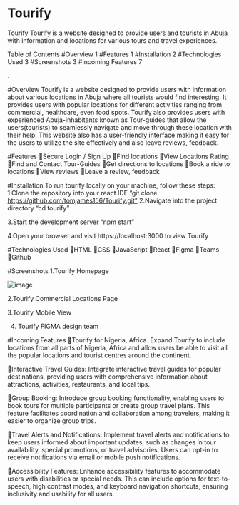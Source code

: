 # Tourify
Tourify
Tourify is a website designed to provide users and tourists in Abuja with information and locations for various tours and travel experiences.

Table of Contents
#Overview	1
#Features	1
#Installation	2
#Technologies Used	3
#Screenshots	3
#Incoming Features	7

.

#Overview
Tourify is a website designed to provide users with information about various locations in Abuja where all tourists would find interesting. It provides users with popular locations for different activities ranging from commercial, healthcare, even food spots. Tourify also provides users with experienced Abuja-inhabitants known as Tour-guides that allow the users(tourists) to seamlessly navigate and move through these location with their help. This website also has a user-friendly interface making it easy for the users to utilize the site effectively and also leave reviews, feedback.

#Features
Secure Login / Sign Up
Find locations
View Locations Rating
Find and Contact Tour-Guides
Get directions to locations
Book a ride to locations
View reviews
Leave a review, feedback



#Installation
To run tourify locally on your machine, follow these steps:
1.Clone the repository into your react IDE
	“git clone https://github.com/tomjames156/Tourify.git”
2.Navigate into the project directory
	“cd tourify”

3.Start the development server 
	“npm start”

4.Open your browser and visit https://localhost:3000 to view Tourify



#Technologies Used
HTML
CSS
JavaScript
React
Figma
Teams
Github






#Screenshots
1.Tourify Homepage

![image](https://github.com/tomjames156/Tourify/assets/135606453/0f7cd8f8-9a6b-41fe-be3b-371d5eb7f85d)













2.Tourify Commercial Locations Page




3.Tourify Mobile View


4. Tourify FIGMA design team


#Incoming Features
Tourify for Nigeria, Africa.
	Expand Tourify to include locations from all parts of Nigeria, Africa and allow users be able to visit all the popular locations and tourist centres around the continent.

Interactive Travel Guides: 
Integrate interactive travel guides for popular destinations, providing users with comprehensive information about attractions, activities, restaurants, and local tips. 

Group Booking: 
Introduce group booking functionality, enabling users to book tours for multiple participants or create group travel plans. This feature facilitates coordination and collaboration among travelers, making it easier to organize group trips.

Travel Alerts and Notifications: 
Implement travel alerts and notifications to keep users informed about important updates, such as changes in tour availability, special promotions, or travel advisories. Users can opt-in to receive notifications via email or mobile push notifications.

Accessibility Features: 
Enhance accessibility features to accommodate users with disabilities or special needs. This can include options for text-to-speech, high contrast modes, and keyboard navigation shortcuts, ensuring inclusivity and usability for all users.